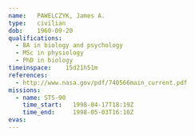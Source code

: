 ```yaml
---
name:	PAWELCZYK, James A.
type:	civilian
dob:	1960-09-20
qualifications:
  - BA in biology and psychology
  - MSc in physiology
  - PhD in biology
timeinspace:	15d21h51m
references:
  - http://www.nasa.gov/pdf/740566main_current.pdf
missions:
  - name: STS-90
    time_start:   1998-04-17T18:19Z
    time_end:     1998-05-03T16:10Z
evas:
---
```

